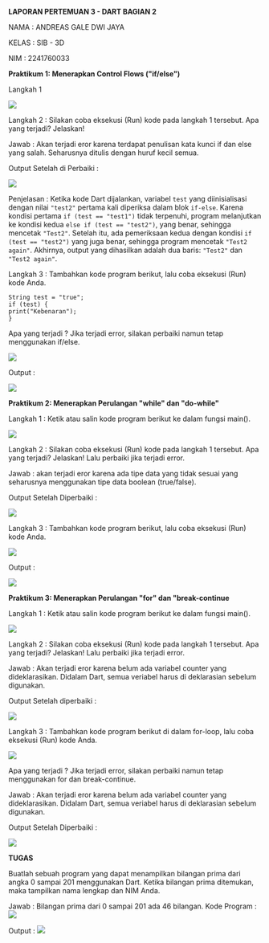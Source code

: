 **LAPORAN PERTEMUAN 3 - DART BAGIAN 2**

NAMA  : ANDREAS GALE DWI JAYA

KELAS : SIB - 3D

NIM   : 2241760033

**Praktikum 1: Menerapkan Control Flows ("if/else")**

Langkah 1

<img src = "langkah1.PNG">

Langkah 2 : Silakan coba eksekusi (Run) kode pada langkah 1 tersebut. Apa yang terjadi? Jelaskan!

Jawab : Akan terjadi eror karena terdapat penulisan kata kunci if dan else yang salah. Seharusnya ditulis dengan huruf kecil semua.

Output Setelah di Perbaiki :

<img src = "hasil_langkah1.PNG">

Penjelasan : Ketika kode Dart dijalankan, variabel `test` yang diinisialisasi dengan nilai `"test2"` pertama kali diperiksa dalam blok `if-else`. Karena kondisi pertama `if (test == "test1")` tidak terpenuhi, program melanjutkan ke kondisi kedua `else if (test == "test2")`, yang benar, sehingga mencetak `"Test2"`. Setelah itu, ada pemeriksaan kedua dengan kondisi `if (test == "test2")` yang juga benar, sehingga program mencetak `"Test2 again"`. Akhirnya, output yang dihasilkan adalah dua baris: `"Test2"` dan `"Test2 again"`.

Langkah 3 : Tambahkan kode program berikut, lalu coba eksekusi (Run) kode Anda.

    String test = "true";
    if (test) {
    print("Kebenaran");
    }

Apa yang terjadi ? Jika terjadi error, silakan perbaiki namun tetap menggunakan if/else.

<img src = "langkah3.PNG">

Output :

<img src = "hasil_langkah3.PNG">

**Praktikum 2: Menerapkan Perulangan "while" dan "do-while"**

Langkah 1 : Ketik atau salin kode program berikut ke dalam fungsi main().

<img src = "perulangan_langkah1.PNG">

Langkah 2 : Silakan coba eksekusi (Run) kode pada langkah 1 tersebut. Apa yang terjadi? Jelaskan! Lalu perbaiki jika terjadi error.

Jawab : akan terjadi eror karena ada tipe data yang tidak sesuai yang seharusnya menggunakan tipe data boolean (true/false).

Output Setelah Diperbaiki :

<img src = "perulangan_langkah1_hasil.PNG">

Langkah 3 : Tambahkan kode program berikut, lalu coba eksekusi (Run) kode Anda.

<img src = "perulangan_langkah3.PNG">

Output :

<img src = "perulangan_langkah3_hasil.PNG">



**Praktikum 3: Menerapkan Perulangan "for" dan "break-continue**

Langkah 1 : Ketik atau salin kode program berikut ke dalam fungsi main().

<img src = "perulangan2_langkah1.PNG">

Langkah 2 : Silakan coba eksekusi (Run) kode pada langkah 1 tersebut. Apa yang terjadi? Jelaskan! Lalu perbaiki jika terjadi error.

Jawab : Akan terjadi eror karena belum ada variabel counter yang dideklarasikan. Didalam Dart, semua veriabel harus di deklarasian sebelum digunakan.

Output Setelah diperbaiki :

<img src = "perulangan2_langkah1_hasil.PNG">

Langkah 3 : Tambahkan kode program berikut di dalam for-loop, lalu coba eksekusi (Run) kode Anda.

<img src = "perulangan2_langkah3.PNG">

Apa yang terjadi ? Jika terjadi error, silakan perbaiki namun tetap menggunakan for dan break-continue.

Jawab : Akan terjadi eror karena belum ada variabel counter yang dideklarasikan. Didalam Dart, semua veriabel harus di deklarasian sebelum digunakan.

Output Setelah Diperbaiki :

<img src = "perulangan2_langkah3_hasil.PNG">

**TUGAS**

Buatlah sebuah program yang dapat menampilkan bilangan prima dari angka 0 sampai 201 menggunakan Dart. Ketika bilangan prima ditemukan, maka tampilkan nama lengkap dan NIM Anda.

Jawab : Bilangan prima dari 0 sampai 201 ada 46 bilangan. 
Kode Program :
<img src = "Tugas.PNG">

Output :
<img src = "tugas_hasil.PNG">